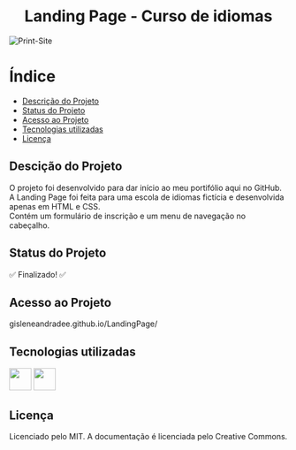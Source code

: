 <h1 align=center>Landing Page - Curso de idiomas</h1>

![Print-Site](https://github.com/gisleneandradee/LandingPage/assets/143434256/8ea1a86c-ba45-42e9-bec1-908d691ab5f9)

# Índice 

* [Descrição do Projeto](#descrição-do-projeto)
* [Status do Projeto](#status-do-Projeto)
* [Acesso ao Projeto](#acesso-ao-projeto)
* [Tecnologias utilizadas](#tecnologias-utilizadas)
* [Licença](#licença)

<h2>Descição do Projeto</h2>
<p>O projeto foi desenvolvido para dar início ao meu portifólio aqui no GitHub. <br>
  A Landing Page foi feita para uma escola de idiomas fictícia e desenvolvida apenas em HTML e CSS. <br>
  Contém um formulário de inscrição e um menu de navegação no cabeçalho.</p>

<h2>Status do Projeto</h2>
&#x2705 Finalizado! &#x2705

<h2>Acesso ao Projeto</h2>
<p>gisleneandradee.github.io/LandingPage/</p>

<h2>Tecnologias utilizadas</h2>
<div>
<img src="https://cdn.jsdelivr.net/gh/devicons/devicon/icons/html5/html5-original.svg" width="40" height="40"/>
<img src="https://cdn.jsdelivr.net/gh/devicons/devicon/icons/css3/css3-original.svg" width="40" height="40"/>
</div>

<h2>Licença</h2>
<p>Licenciado pelo MIT. A documentação é licenciada pelo Creative Commons.</p>

